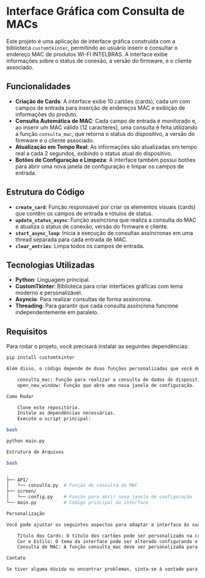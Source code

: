 # Interface Gráfica com Consulta de MACs

Este projeto é uma aplicação de interface gráfica construída com a biblioteca `customtkinter`, permitindo ao usuário inserir e consultar o endereço MAC de produtos WI-FI INTELBRAS. A interface exibe informações sobre o status de conexão, a versão do firmware, e o cliente associado.

## Funcionalidades

- **Criação de Cards**: A interface exibe 10 cartões (cards), cada um com campos de entrada para inserção de endereços MAC e exibição de informações do produto.
- **Consulta Automática de MAC**: Cada campo de entrada é monitorado e, ao inserir um MAC válido (12 caracteres), uma consulta é feita utilizando a função `consulta_mac`, que retorna o status do dispositivo, a versão do firmware e o cliente associado.
- **Atualização em Tempo Real**: As informações são atualizadas em tempo real a cada 2 segundos, exibindo o status atual do dispositivo.
- **Botões de Configuração e Limpeza**: A interface também possui botões para abrir uma nova janela de configuração e limpar os campos de entrada.

## Estrutura do Código

- **`create_card`**: Função responsável por criar os elementos visuais (cards) que contêm os campos de entrada e rótulos de status.
- **`update_status_async`**: Função assíncrona que realiza a consulta do MAC e atualiza o status de conexão, versão do firmware e cliente.
- **`start_async_loop`**: Inicia a execução de consultas assíncronas em uma thread separada para cada entrada de MAC.
- **`clear_entries`**: Limpa todos os campos de entrada.

## Tecnologias Utilizadas

- **Python**: Linguagem principal.
- **CustomTkinter**: Biblioteca para criar interfaces gráficas com tema moderno e personalizável.
- **Asyncio**: Para realizar consultas de forma assíncrona.
- **Threading**: Para garantir que cada consulta assíncrona funcione independentemente em paralelo.

## Requisitos

Para rodar o projeto, você precisará instalar as seguintes dependências:

```bash
pip install customtkinter

Além disso, o código depende de duas funções personalizadas que você deve fornecer:

    consulta_mac: Função para realizar a consulta de dados de dispositivos com base no endereço MAC.
    open_new_window: Função que abre uma nova janela de configuração.

Como Rodar

    Clone este repositório.
    Instale as dependências necessárias.
    Execute o script principal:

bash

python main.py

Estrutura de Arquivos

bash

.
├── API/
│   └── consulta.py  # Função de consulta do MAC
├── screen/
│   └── config.py    # Função para abrir nova janela de configuração
└── main.py          # Código principal da interface

Personalização

Você pode ajustar os seguintes aspectos para adaptar a interface às suas necessidades:

    Título dos Cards: O título dos cartões pode ser personalizado na criação dos cards na função create_card.
    Cor e Estilo: O tema da interface pode ser alterado configurando o set_appearance_mode e set_default_color_theme.
    Consulta de MAC: A função consulta_mac deve ser personalizada para retornar dados reais do dispositivo.

Contato

Se tiver alguma dúvida ou encontrar problemas, sinta-se à vontade para abrir uma issue ou entrar em contato com o autor do projeto.